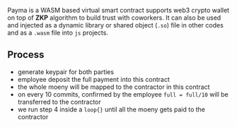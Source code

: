 



Payma is a WASM based virtual smart contract supports web3 crypto wallet on top of **ZKP** algorithm to build trust with coworkers. It can also be used and injected as a dynamic library or shared object (`.so`) file in other codes and as a `.wasm` file into `js` projects.

## Process 

- generate keypair for both parties
- employee deposit the full payment into this contract 
- the whole moeny will be mapped to the contractor in this contract
- on every 10 commits, confirmed by the employee `full = full/10` will be transferred to the contractor
- we run step 4 inside a `loop{}` until all the moeny gets paid to the contractor